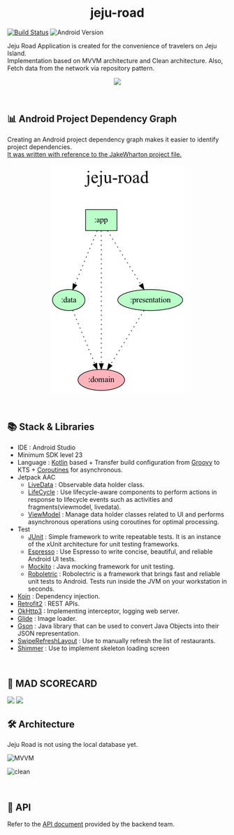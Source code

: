 <div align = "center">
  <h1> jeju-road </h1>
</div>

[![Build Status](https://app.bitrise.io/app/08e79fd5bf6fa07f/status.svg?token=WMgAOx82RJyiEZPslYMMqg&branch=master)](https://app.bitrise.io/app/08e79fd5bf6fa07f)
![Android Version](https://img.shields.io/badge/API-23%2B-green?style=flat&logo=Android&logoColor=white")

<p>Jeju Road Application is created for the convenience of travelers on Jeju Island. </br>
Implementation based on MVVM architecture and Clean architecture. Also, Fetch data from the network via repository pattern. 
</p>

<p align="center">
<img src="https://user-images.githubusercontent.com/29699217/169525403-6454f300-212e-4e91-8a3e-cdccf90cf550.png" width="30%"/>
</p>

</br>

## 📊 Android Project Dependency Graph

Creating an Android project dependency graph makes it easier to identify project dependencies. </br>
[It was written with reference to the JakeWharton project file.](https://github.com/JakeWharton/SdkSearch/blob/3351cad9bfacb0a364858e843774147143f58c7a/gradle/projectDependencyGraph.gradle)
  
<p align = "center">
  <img src="project.dot.png"/>
</p>

</br>

## 📚 Stack & Libraries
- IDE : Android Studio
- Minimum SDK level 23
- Language : [Kotlin](https://kotlinlang.org/) based + Transfer build configuration from [Groovy](https://developer.android.com/studio/build/migrate-to-kts) to KTS + [Coroutines](https://github.com/Kotlin/kotlinx.coroutines) for asynchronous.
- Jetpack AAC
  - [LiveData](https://developer.android.com/topic/libraries/architecture/livedata) : Observable data holder class.
  - [LifeCycle](https://developer.android.com/topic/libraries/architecture/lifecycle) : Use lifecycle-aware components to perform actions in response to lifecycle events such as activities and fragments(viewmodel, livedata).
  - [ViewModel](https://developer.android.com/topic/libraries/architecture/viewmodel) : Manage data holder classes related to UI and performs asynchronous operations using coroutines for optimal processing.
- Test 
  - [JUnit](https://github.com/junit-team) : Simple framework to write repeatable tests. It is an instance of the xUnit architecture for unit testing frameworks.
  - [Espresso](https://developer.android.com/training/testing/espresso) : Use Espresso to write concise, beautiful, and reliable Android UI tests.
  - [Mockito](https://github.com/mockito/mockito) : Java mocking framework for unit testing.
  - [Roboletric](https://github.com/robolectric/robolectric) : Robolectric is a framework that brings fast and reliable unit tests to Android. Tests run inside the JVM on your workstation in seconds. 
- [Koin](https://github.com/InsertKoinIO/koin) : Dependency injection.
- [Retrofit2](https://github.com/square/retrofit) : REST APIs.
- [OkHttp3](https://github.com/square/okhttp) : Implementing interceptor, logging web server.
- [Glide](https://github.com/bumptech/glide) : Image loader.
- [Gson](https://github.com/google/gson) : Java library that can be used to convert Java Objects into their JSON representation.
- [SwipeRefreshLayout](https://developer.android.com/jetpack/androidx/releases/swiperefreshlayout) : Use to manually refresh the list of restaurants.
- [Shimmer](https://github.com/facebook/shimmer-android) : Use to implement skeleton loading screen

</br>

## 🔭 MAD SCORECARD

<img src="https://user-images.githubusercontent.com/29699217/169535465-710ff6c5-1a82-4a1c-8bdf-8a8df8bc702b.png"/> 
<img src="https://user-images.githubusercontent.com/29699217/169535593-9351c15f-a59d-4885-8018-b33cd664b750.png"/>

</br>

## 🛠 Architecture

Jeju Road is not using the local database yet.

![MVVM](https://user-images.githubusercontent.com/29699217/169539171-b84e7581-ff6e-4a60-b392-c87f3befda8c.png)

![clean](https://user-images.githubusercontent.com/29699217/169539214-f8b0fdb9-08a9-40ab-b577-d619f572c000.png)

</br>

## 📲 API

Refer to the [API document](http://183.107.10.236:8080/docs/index.html) provided by the backend team.

